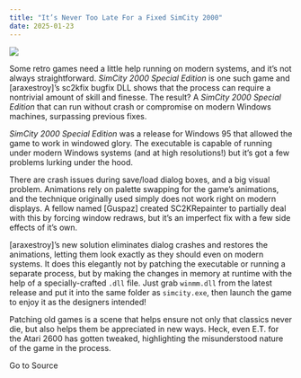 ```yaml
---
title: "It’s Never Too Late For a Fixed SimCity 2000"
date: 2025-01-23
---
```


![](https://hackaday.com/wp-content/uploads/2025/01/simcity-2000-packart.avif?w=800)

Some retro games need a little help running on modern systems, and it’s not always straightforward. _SimCity 2000 Special Edition_ is one such game and \[araxestroy\]’s sc2kfix bugfix DLL shows that the process can require a nontrivial amount of skill and finesse. The result? A _SimCity 2000 Special Edition_ that can run without crash or compromise on modern Windows machines, surpassing previous fixes.

_SimCity 2000 Special Edition_ was a release for Windows 95 that allowed the game to work in windowed glory. The executable is capable of running under modern Windows systems (and at high resolutions!) but it’s got a few problems lurking under the hood.

There are crash issues during save/load dialog boxes, and a big visual problem. Animations rely on palette swapping for the game’s animations, and the technique originally used simply does not work right on modern displays. A fellow named \[Guspaz\] created SC2KRepainter to partially deal with this by forcing window redraws, but it’s an imperfect fix with a few side effects of it’s own.

\[araxestroy\]’s new solution eliminates dialog crashes and restores the animations, letting them look exactly as they should even on modern systems. It does this elegantly not by patching the executable or running a separate process, but by making the changes in memory at runtime with the help of a specially-crafted `.dll` file. Just grab `winmm.dll` from the latest release and put it into the same folder as `simcity.exe`, then launch the game to enjoy it as the designers intended!

Patching old games is a scene that helps ensure not only that classics never die, but also helps them be appreciated in new ways. Heck, even E.T. for the Atari 2600 has gotten tweaked, highlighting the misunderstood nature of the game in the process.

Go to Source
